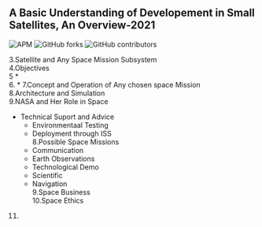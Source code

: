 ## A Basic Understanding of Developement in Small Satellites, An Overview-2021

![APM](https://img.shields.io/apm/l/vim-mode)
![GitHub forks](https://img.shields.io/github/forks/JKUATSES/2021-satellite-dev?style=social)
![GitHub contributors](https://img.shields.io/github/contributors/JKUATSES/2021-satellite-dev?color=orange-green)

3.Satellite and Any Space Mission Subsystem <br >
4.Objectives <br >
5   * <br >
6.  *
7.Concept and Operation of Any chosen space Mission <br >
8.Architecture and Simulation <br >
9.NASA and Her Role in Space <br >
* Technical Suport and Advice <br >
    * Environmentaal  Testing <br >
    * Deployment through ISS <br >
8.Possible Space Missions <br >
    * Communication <br >
    * Earth Observations <br >
    * Technological Demo <br >
    * Scientific <br >
    * Navigation <br >
9.Space Business <br >
10.Space Ethics <br >
11.
